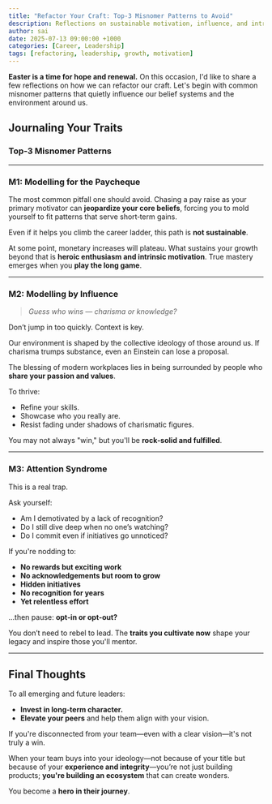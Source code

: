 ```yaml
---
title: "Refactor Your Craft: Top‑3 Misnomer Patterns to Avoid"
description: Reflections on sustainable motivation, influence, and intrinsic progress.
author: sai
date: 2025‑07‑13 09:00:00 +1000
categories: [Career, Leadership]
tags: [refactoring, leadership, growth, motivation]
---
```


**Easter is a time for hope and renewal.** On this occasion, I'd like to share a few reflections on how we can refactor our craft. Let's begin with common misnomer patterns that quietly influence our belief systems and the environment around us.

## Journaling Your Traits

### Top‑3 Misnomer Patterns

---

### **M1: Modelling for the Paycheque**

The most common pitfall one should avoid. Chasing a pay raise as your primary motivator can **jeopardize your core beliefs**, forcing you to mold yourself to fit patterns that serve short‑term gains.

Even if it helps you climb the career ladder, this path is **not sustainable**.

At some point, monetary increases will plateau. What sustains your growth beyond that is **heroic enthusiasm and intrinsic motivation**. True mastery emerges when you **play the long game**.

---

### **M2: Modelling by Influence**

> *Guess who wins — charisma or knowledge?*

Don’t jump in too quickly. Context is key.

Our environment is shaped by the collective ideology of those around us. If charisma trumps substance, even an Einstein can lose a proposal.

The blessing of modern workplaces lies in being surrounded by people who **share your passion and values**.

To thrive:
- Refine your skills.
- Showcase who you really are.
- Resist fading under shadows of charismatic figures.

You may not always "win," but you'll be **rock‑solid and fulfilled**.

---

### **M3: Attention Syndrome**

This is a real trap.

Ask yourself:
- Am I demotivated by a lack of recognition?
- Do I still dive deep when no one’s watching?
- Do I commit even if initiatives go unnoticed?

If you're nodding to:
- **No rewards but exciting work**
- **No acknowledgements but room to grow**
- **Hidden initiatives**
- **No recognition for years**
- **Yet relentless effort**

…then pause: **opt‑in or opt‑out?**

You don’t need to rebel to lead. The **traits you cultivate now** shape your legacy and inspire those you'll mentor.

---

## Final Thoughts

To all emerging and future leaders:

- **Invest in long‑term character.**
- **Elevate your peers** and help them align with your vision.

If you're disconnected from your team—even with a clear vision—it's not truly a win.

When your team buys into your ideology—not because of your title but because of your **experience and integrity**—you’re not just building products; **you're building an ecosystem** that can create wonders.

You become a **hero in their journey**.
